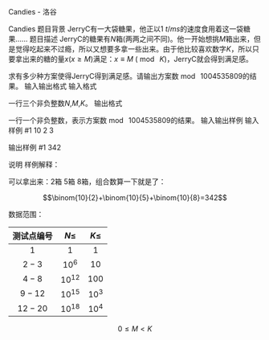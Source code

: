 



Candies - 洛谷














Candies
题目背景
JerryC有一大袋糖果，他正以$1\ t/ms$的速度食用着这一袋糖果......
题目描述
JerryC的糖果有$N$箱(两两之间不同)。他一开始想挑$M$箱出来，但是觉得吃起来不过瘾，所以又想要多拿一些出来。由于他比较喜欢数字$K$，所以只要拿出来的糖的量$x(x \ge M)$满足：$x \equiv M\ (\bmod\ K)$，JerryC就会得到满足感。

求有多少种方案使得JerryC得到满足感。请输出方案数$\bmod\ 1004535809$的结果。
输入输出格式
输入格式

一行三个非负整数$N$,$M$,$K$。
输出格式

一行一个非负整数，表示方案数$\bmod\ 1004535809$的结果。
输入输出样例
输入样例 #1
10 2 3

输出样例 #1
342

说明
样例解释：

可以拿出来：2箱 5箱 8箱，组合数算一下就是了：

$$\binom{10}{2}+\binom{10}{5}+\binom{10}{8}=342$$

数据范围：

|测试点编号|$N\le$|$K\le$|
|:-------:|:-------:|:-------:|
|$1$|$1$|$1$|
|$2-3$|$10^6$|$10$|
|$4-8$|$10^{12}$|$100$|
|$9-12$|$10^{15}$|$10^3$|
|$12-20$|$10^{18}$|$10^4$|

$$0 \leq M < K$$







